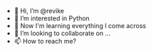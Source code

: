 - 👋 Hi, I’m @revike
- 👀 I’m interested in Python 
- 🌱 Now I'm learning everything I come across
- 💞️ I’m looking to collaborate on ...
- 📫 How to reach me? 

<!---
revike/revike is a ✨ special ✨ repository because its `README.md` (this file) appears on your GitHub profile.
You can click the Preview link to take a look at your changes.
--->
